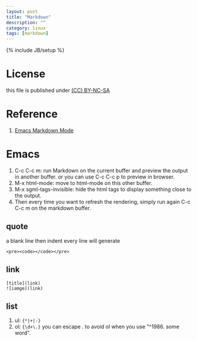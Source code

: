 ```yaml
---
layout: post
title: "Markdown"
description: ""
category: linux
tags: [markdown]
---
```

{% include JB/setup %}
# License
this file is published under [(CC) BY-NC-SA](http://creativecommons.org/licenses/by-nc-sa/3.0/)

# Reference
1. [Emacs Markdown Mode](http://jblevins.org/projects/markdown-mode/)

# Emacs
1. C-c C-c m: run Mark­down on the cur­rent buffer and pre­view the out­put in an­other buffer. or you can use C-c C-c p to preview in browser.
2. M-x html-mode: move to html-mode on this other buffer.
3. M-x sgml-tags-invisible: hide the html tags to display something close to the output.
4. Then every time you want to refresh the rendering, simply run again C-c C-c m on the markdown buffer.

## quote
a blank line then indent every line will generate

    <pre><code></code></pre>

## link

    [title](link)
    ![iamge](link)

## list
1. ul: `{*|+|-}`
2. ol: `{\d+\.}` you can escape . to avoid ol when you use "^1986. some word".

